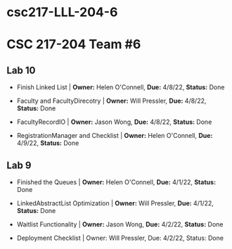 # csc217-LLL-204-6

# CSC 217-204 Team #6


## Lab 10

- Finish Linked List | **Owner:** Helen O'Connell, **Due:** 4/8/22, **Status:** Done

- Faculty and FacultyDirecotry | **Owner:** Will Pressler, **Due:** 4/8/22, **Status:** Done

- FacultyRecordIO | **Owner:** Jason Wong, **Due:** 4/8/22, **Status:** Done

- RegistrationManager and Checklist | **Owner:** Helen O'Connell, **Due:** 4/9/22, **Status:** Done


## Lab 9

- Finished the Queues | **Owner:** Helen O'Connell, **Due:** 4/1/22, **Status:** Done

- LinkedAbstractList Optimization | **Owner:** Will Pressler, **Due:** 4/1/22, **Status:** Done

- Waitlist Functionality | **Owner:** Jason Wong, **Due:** 4/2/22, **Status:** Done

- Deployment Checklist | Owner: Will Pressler, Due: 4/2/22, Status: Done
